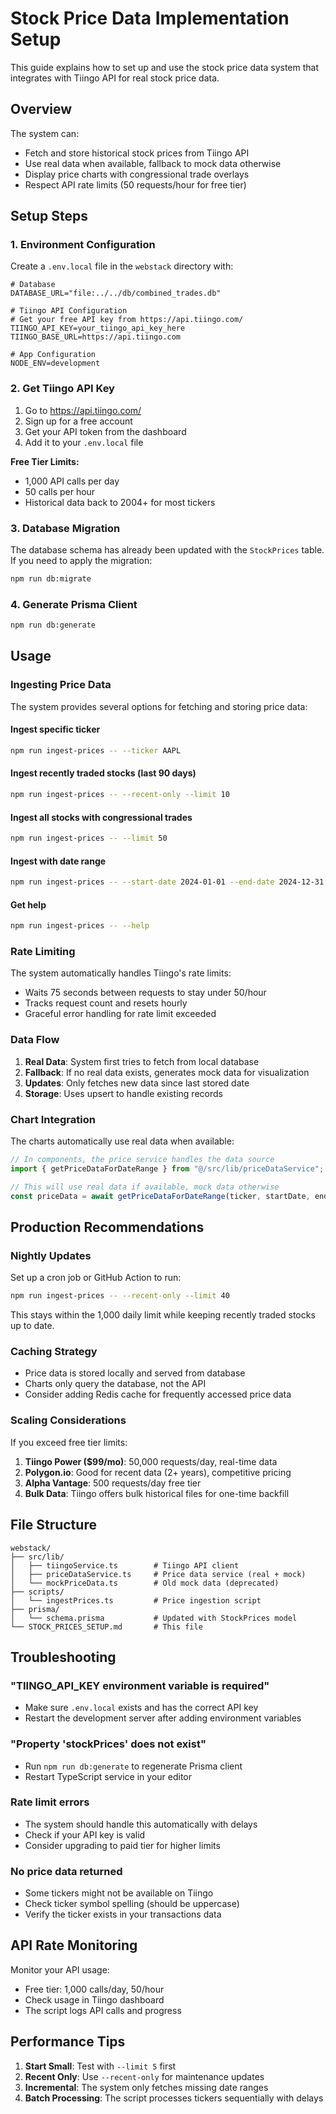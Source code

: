 # Stock Price Data Implementation Setup

This guide explains how to set up and use the stock price data system that integrates with Tiingo API for real stock price data.

## Overview

The system can:

- Fetch and store historical stock prices from Tiingo API
- Use real data when available, fallback to mock data otherwise
- Display price charts with congressional trade overlays
- Respect API rate limits (50 requests/hour for free tier)

## Setup Steps

### 1. Environment Configuration

Create a `.env.local` file in the `webstack` directory with:

```env
# Database
DATABASE_URL="file:../../db/combined_trades.db"

# Tiingo API Configuration
# Get your free API key from https://api.tiingo.com/
TIINGO_API_KEY=your_tiingo_api_key_here
TIINGO_BASE_URL=https://api.tiingo.com

# App Configuration
NODE_ENV=development
```

### 2. Get Tiingo API Key

1. Go to https://api.tiingo.com/
2. Sign up for a free account
3. Get your API token from the dashboard
4. Add it to your `.env.local` file

**Free Tier Limits:**

- 1,000 API calls per day
- 50 calls per hour
- Historical data back to 2004+ for most tickers

### 3. Database Migration

The database schema has already been updated with the `StockPrices` table. If you need to apply the migration:

```bash
npm run db:migrate
```

### 4. Generate Prisma Client

```bash
npm run db:generate
```

## Usage

### Ingesting Price Data

The system provides several options for fetching and storing price data:

#### Ingest specific ticker

```bash
npm run ingest-prices -- --ticker AAPL
```

#### Ingest recently traded stocks (last 90 days)

```bash
npm run ingest-prices -- --recent-only --limit 10
```

#### Ingest all stocks with congressional trades

```bash
npm run ingest-prices -- --limit 50
```

#### Ingest with date range

```bash
npm run ingest-prices -- --start-date 2024-01-01 --end-date 2024-12-31 --recent-only
```

#### Get help

```bash
npm run ingest-prices -- --help
```

### Rate Limiting

The system automatically handles Tiingo's rate limits:

- Waits 75 seconds between requests to stay under 50/hour
- Tracks request count and resets hourly
- Graceful error handling for rate limit exceeded

### Data Flow

1. **Real Data**: System first tries to fetch from local database
2. **Fallback**: If no real data exists, generates mock data for visualization
3. **Updates**: Only fetches new data since last stored date
4. **Storage**: Uses upsert to handle existing records

### Chart Integration

The charts automatically use real data when available:

```typescript
// In components, the price service handles the data source
import { getPriceDataForDateRange } from "@/src/lib/priceDataService";

// This will use real data if available, mock data otherwise
const priceData = await getPriceDataForDateRange(ticker, startDate, endDate);
```

## Production Recommendations

### Nightly Updates

Set up a cron job or GitHub Action to run:

```bash
npm run ingest-prices -- --recent-only --limit 40
```

This stays within the 1,000 daily limit while keeping recently traded stocks up to date.

### Caching Strategy

- Price data is stored locally and served from database
- Charts only query the database, not the API
- Consider adding Redis cache for frequently accessed price data

### Scaling Considerations

If you exceed free tier limits:

1. **Tiingo Power ($99/mo)**: 50,000 requests/day, real-time data
2. **Polygon.io**: Good for recent data (2+ years), competitive pricing
3. **Alpha Vantage**: 500 requests/day free tier
4. **Bulk Data**: Tiingo offers bulk historical files for one-time backfill

## File Structure

```
webstack/
├── src/lib/
│   ├── tiingoService.ts        # Tiingo API client
│   ├── priceDataService.ts     # Price data service (real + mock)
│   └── mockPriceData.ts        # Old mock data (deprecated)
├── scripts/
│   └── ingestPrices.ts         # Price ingestion script
├── prisma/
│   └── schema.prisma           # Updated with StockPrices model
└── STOCK_PRICES_SETUP.md       # This file
```

## Troubleshooting

### "TIINGO_API_KEY environment variable is required"

- Make sure `.env.local` exists and has the correct API key
- Restart the development server after adding environment variables

### "Property 'stockPrices' does not exist"

- Run `npm run db:generate` to regenerate Prisma client
- Restart TypeScript service in your editor

### Rate limit errors

- The system should handle this automatically with delays
- Check if your API key is valid
- Consider upgrading to paid tier for higher limits

### No price data returned

- Some tickers might not be available on Tiingo
- Check ticker symbol spelling (should be uppercase)
- Verify the ticker exists in your transactions data

## API Rate Monitoring

Monitor your API usage:

- Free tier: 1,000 calls/day, 50/hour
- Check usage in Tiingo dashboard
- The script logs API calls and progress

## Performance Tips

1. **Start Small**: Test with `--limit 5` first
2. **Recent Only**: Use `--recent-only` for maintenance updates
3. **Incremental**: The system only fetches missing date ranges
4. **Batch Processing**: The script processes tickers sequentially with delays
